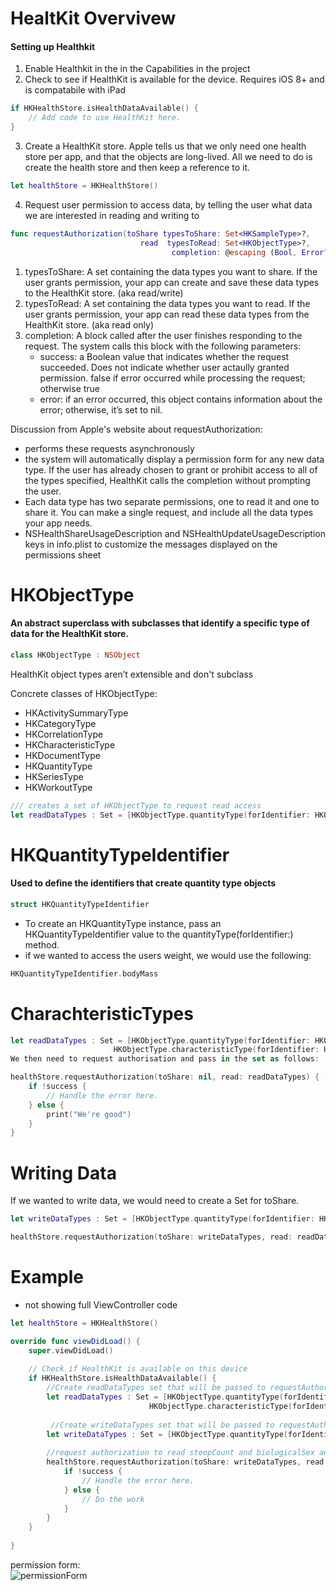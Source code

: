 # HealtKit Overvivew

#### Setting up Healthkit

1. Enable Healthkit in the in the Capabilities in the project
2. Check to see if HealthKit is available for the device. Requires iOS 8+  and is compatabile with iPad
```swift
if HKHealthStore.isHealthDataAvailable() {
    // Add code to use HealthKit here.
}
```
3. Create a HealthKit store. Apple tells us that we only need one health store per app, and that the objects are long-lived. All we need to do is create the health store and then keep a reference to it.
```swift
let healthStore = HKHealthStore()
```
4. Request user permission to access data, by telling the user what data we are interested in reading and writing to 
```swift 
func requestAuthorization(toShare typesToShare: Set<HKSampleType>?, 
                             read  typesToRead: Set<HKObjectType>?, 
                                    completion: @escaping (Bool, Error?) -> Void) 
```
1. typesToShare: A set containing the data types you want to share.  If the user grants permission, your app can create and save these data types to the HealthKit store. (aka read/write)
2. typesToRead:  A set containing the data types you want to read. If the user grants permission, your app can read these data types from the HealthKit store. (aka read only)
3. completion: A block called after the user finishes responding to the request. The system calls this block with the following parameters:
    - success: a Boolean value that indicates whether the request succeeded. Does not indicate whether user actaully granted permission. false if error occurred while processing the request; otherwise true
    - error: if an error occurred, this object contains information about the error; otherwise, it’s set to nil.

Discussion from Apple's website about requestAuthorization:
- performs these requests asynchronously
- the system will automatically display a permission form for any new data type. If the user has already chosen to grant or prohibit access to all of the types specified, HealthKit calls the completion without prompting the user.
- Each data type has two separate permissions, one to read it and one to share it. You can make a single request, and include all the data types your app needs.
- NSHealthShareUsageDescription and NSHealthUpdateUsageDescription keys in info.plist to customize the messages displayed on the permissions sheet

# HKObjectType

#### An abstract superclass with subclasses that identify a specific type of data for the HealthKit store.

```swift
class HKObjectType : NSObject
```
HealthKit object types aren’t extensible and don't subclass  

Concrete classes of HKObjectType:
- HKActivitySummaryType
- HKCategoryType
- HKCorrelationType
- HKCharacteristicType
- HKDocumentType
- HKQuantityType
- HKSeriesType
- HKWorkoutType

```swift
/// creates a set of HKObjectType to request read access
let readDataTypes : Set = [HKObjectType.quantityType(forIdentifier: HKQuantityTypeIdentifier.stepCount)!]
```

# HKQuantityTypeIdentifier

#### Used to define the identifiers that create quantity type objects

```swift
struct HKQuantityTypeIdentifier
```

- To create an HKQuantityType instance, pass an HKQuantityTypeIdentifier value to the quantityType(forIdentifier:) method.
- if we wanted to access the users weight, we would use the following:
```swift
HKQuantityTypeIdentifier.bodyMass
```

# CharachteristicTypes


```swift
let readDataTypes : Set = [HKObjectType.quantityType(forIdentifier: HKQuantityTypeIdentifier.stepCount)!,
                       HKObjectType.characteristicType(forIdentifier: HKCharacteristicTypeIdentifier.biologicalSex)!]
We then need to request authorisation and pass in the set as follows:

healthStore.requestAuthorization(toShare: nil, read: readDataTypes) { (success, error) in
    if !success {
        // Handle the error here.
    } else {
        print("We're good")
    }
}
```

# Writing Data

If we wanted to write data, we would need to create a Set for toShare. 
```swift
let writeDataTypes : Set = [HKObjectType.quantityType(forIdentifier: HKQuantityTypeIdentifier.stepCount)!]

healthStore.requestAuthorization(toShare: writeDataTypes, read: readDataTypes) { (success, error) in...
```

# Example

* not showing full ViewController code
```swift
let healthStore = HKHealthStore()

override func viewDidLoad() {
    super.viewDidLoad()
    
    // Check if HealthKit is available on this device
    if HKHealthStore.isHealthDataAvailable() {
        //Create readDataTypes set that will be passed to requestAuthorization
        let readDataTypes : Set = [HKObjectType.quantityType(forIdentifier: HKQuantityTypeIdentifier.stepCount)!,
                               HKObjectType.characteristicType(forIdentifier: HKCharacteristicTypeIdentifier.biologicalSex)!]
        
         //Create writeDataTypes set that will be passed to requestAuthorization
        let writeDataTypes : Set = [HKObjectType.quantityType(forIdentifier: HKQuantityTypeIdentifier.stepCount)!]
        
        //request authorization to read steopCount and biologicalSex and write stepCount
        healthStore.requestAuthorization(toShare: writeDataTypes, read: readDataTypes) { (success, error) in
            if !success {
                // Handle the error here.
            } else {
                // Do the work
            }
        }
    }
    
}
```

permission form:  
![permissionForm](https://user-images.githubusercontent.com/89819167/132058704-85806e31-eb87-4f55-9cf1-efca980da5eb.png)
